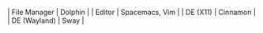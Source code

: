 | File Manager | Dolphin        |
| Editor       | Spacemacs, Vim |
| DE (X11)     | Cinnamon       |
| DE (Wayland) | Sway           |
